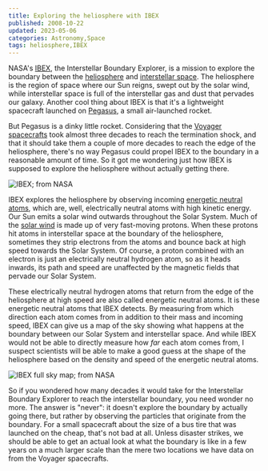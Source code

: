 ```yaml
---
title: Exploring the heliosphere with IBEX
published: 2008-10-22
updated: 2023-05-06
categories: Astronomy,Space
tags: heliosphere,IBEX
---
```


NASA's <a href="https://www.nasa.gov/mission_pages/ibex/index.html">IBEX</a>, the
Interstellar Boundary Explorer, is a mission to explore the boundary between the <a
href="https://en.wikipedia.org/wiki/Heliosphere">heliosphere</a> and <a
href="https://en.wikipedia.org/wiki/Interstellar_medium">interstellar space</a>.  The
heliosphere is the region of space where our Sun reigns, swept out by the solar wind,
while interstellar space is full of the interstellar gas and dust that pervades our
galaxy.  Another cool thing about IBEX is that it's a lightweight spacecraft launched on
<a href="https://www.northropgrumman.com/space/pegasus-rocket/">Pegasus</a>,
a small air-launched rocket.

But Pegasus is a dinky little rocket.  Considering that the <a
href="https://voyager.jpl.nasa.gov/mission/interstellar-mission/">Voyager spacecrafts</a> took
almost three decades to reach the termination shock, and that it should take them a couple
of more decades to reach the edge of the heliosphere, there's no way Pegasus could propel
IBEX to the boundary in a reasonable amount of time.  So it got me wondering just how IBEX
is supposed to explore the heliosphere without actually getting there.

![IBEX; from [NASA](https://www.nasa.gov/mission_pages/ibex/IBEXQandA.html)](http://www.nasa.gov/images/content/263070main2_IBEXArtistImpression226x170.jpg)

<!--more-->

IBEX explores the heliosphere by observing incoming <a
href="http://ibex.swri.edu/students/What_are_energetic_neutral.shtml">energetic neutral
atoms</a>, which are, well, electrically neutral atoms with high kinetic energy.  Our Sun
emits a solar wind outwards throughout the Solar System.  Much of the <a
href="https://en.wikipedia.org/wiki/Solar_wind">solar wind</a> is made up of very
fast-moving protons.  When these protons hit atoms in interstellar space at the boundary
of the heliosphere, sometimes they strip electrons from the atoms and bounce back at high
speed towards the Solar System.  Of course, a proton combined with an electron is just an
electrically neutral hydrogen atom, so as it heads inwards, its path and speed are
unaffected by the magnetic fields that pervade our Solar System.

These electrically neutral hydrogen atoms that return from the edge of the heliosphere at
high speed are also called energetic neutral atoms.  It is these energetic neutral atoms
that IBEX detects.  By measuring from which direction each atom comes from in addition to
their mass and incoming speed, IBEX can give us a map of the sky showing what happens at
the boundary between our Solar System and interstellar space.  And while IBEX would not be
able to directly measure how <em>far</em> each atom comes from, I suspect scientists will
be able to make a good guess at the shape of the heliosphere based on the density and
speed of the energetic neutral atoms.

![IBEX full sky map; from [NASA](https://www.nasa.gov/mission_pages/ibex/images/index.html)](full-sky-map.jpg)

So if you wondered how many decades it would take for the Interstellar Boundary Explorer
to reach the interstellar boundary, you need wonder no more.  The answer is "never": it
doesn't explore the boundary by actually going there, but rather by observing the
particles that originate from the boundary.  For a small spacecraft about the size of a
bus tire that was launched on the cheap, that's not bad at all.  Unless disaster strikes,
we should be able to get an actual look at what the boundary is like in a few years on a
much larger scale than the mere two locations we have data on from the Voyager
spacecrafts.
